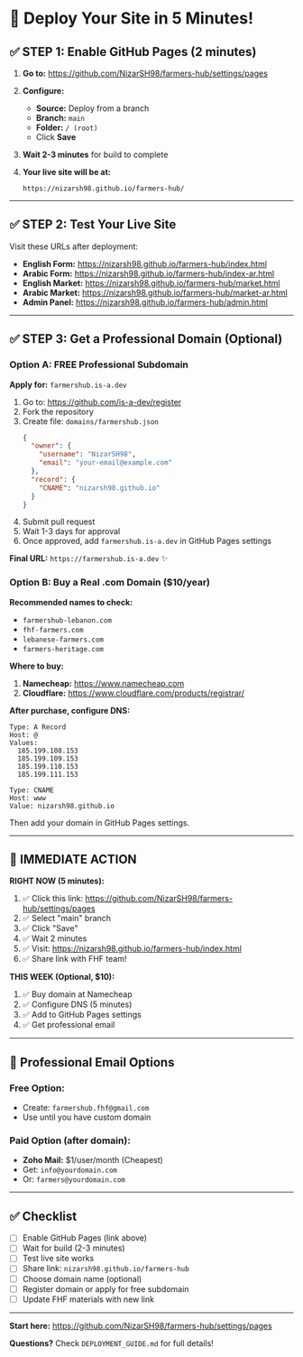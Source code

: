 # 🚀 Deploy Your Site in 5 Minutes!

## ✅ STEP 1: Enable GitHub Pages (2 minutes)

1. **Go to:** https://github.com/NizarSH98/farmers-hub/settings/pages

2. **Configure:**
   - **Source:** Deploy from a branch
   - **Branch:** `main`
   - **Folder:** `/ (root)`
   - Click **Save**

3. **Wait 2-3 minutes** for build to complete

4. **Your live site will be at:**
   ```
   https://nizarsh98.github.io/farmers-hub/
   ```

---

## ✅ STEP 2: Test Your Live Site

Visit these URLs after deployment:

- **English Form:** https://nizarsh98.github.io/farmers-hub/index.html
- **Arabic Form:** https://nizarsh98.github.io/farmers-hub/index-ar.html
- **English Market:** https://nizarsh98.github.io/farmers-hub/market.html
- **Arabic Market:** https://nizarsh98.github.io/farmers-hub/market-ar.html
- **Admin Panel:** https://nizarsh98.github.io/farmers-hub/admin.html

---

## ✅ STEP 3: Get a Professional Domain (Optional)

### Option A: FREE Professional Subdomain

**Apply for:** `farmershub.is-a.dev`

1. Go to: https://github.com/is-a-dev/register
2. Fork the repository
3. Create file: `domains/farmershub.json`
   ```json
   {
     "owner": {
       "username": "NizarSH98",
       "email": "your-email@example.com"
     },
     "record": {
       "CNAME": "nizarsh98.github.io"
     }
   }
   ```
4. Submit pull request
5. Wait 1-3 days for approval
6. Once approved, add `farmershub.is-a.dev` in GitHub Pages settings

**Final URL:** `https://farmershub.is-a.dev` ✨

### Option B: Buy a Real .com Domain ($10/year)

**Recommended names to check:**
- `farmershub-lebanon.com`
- `fhf-farmers.com`
- `lebanese-farmers.com`
- `farmers-heritage.com`

**Where to buy:**
1. **Namecheap:** https://www.namecheap.com
2. **Cloudflare:** https://www.cloudflare.com/products/registrar/

**After purchase, configure DNS:**
```
Type: A Record
Host: @
Values: 
  185.199.108.153
  185.199.109.153
  185.199.110.153
  185.199.111.153

Type: CNAME
Host: www
Value: nizarsh98.github.io
```

Then add your domain in GitHub Pages settings.

---

## 🎯 IMMEDIATE ACTION

**RIGHT NOW (5 minutes):**

1. ✅ Click this link: https://github.com/NizarSH98/farmers-hub/settings/pages
2. ✅ Select "main" branch
3. ✅ Click "Save"
4. ✅ Wait 2 minutes
5. ✅ Visit: https://nizarsh98.github.io/farmers-hub/index.html
6. ✅ Share link with FHF team!

**THIS WEEK (Optional, $10):**

1. ✅ Buy domain at Namecheap
2. ✅ Configure DNS (5 minutes)
3. ✅ Add to GitHub Pages settings
4. ✅ Get professional email

---

## 📧 Professional Email Options

### Free Option:
- Create: `farmershub.fhf@gmail.com`
- Use until you have custom domain

### Paid Option (after domain):
- **Zoho Mail:** $1/user/month (Cheapest)
- Get: `info@yourdomain.com`
- Or: `farmers@yourdomain.com`

---

## ✅ Checklist

- [ ] Enable GitHub Pages (link above)
- [ ] Wait for build (2-3 minutes)
- [ ] Test live site works
- [ ] Share link: `nizarsh98.github.io/farmers-hub`
- [ ] Choose domain name (optional)
- [ ] Register domain or apply for free subdomain
- [ ] Update FHF materials with new link

---

**Start here:** https://github.com/NizarSH98/farmers-hub/settings/pages

**Questions?** Check `DEPLOYMENT_GUIDE.md` for full details!

